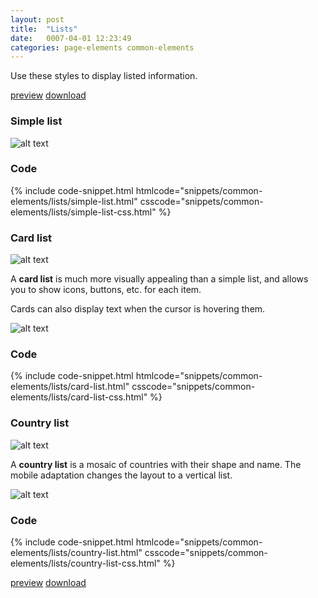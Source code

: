 ```yaml
---
layout: post
title:  "Lists"
date:   0007-04-01 12:23:49
categories: page-elements common-elements
---
```


Use these styles to display listed information.

<a class="btn btn--preview" target="_blank" href="{{site.url}}gfw-style-guides/downloads/common-elements/lists/index.html">preview</a>
<a class="btn btn--download" download="lists.zip" href="{{site.url}}gfw-style-guides/downloads/common-elements/lists/lists.zip">download</a>

### Simple list

![alt text][list]

### Code

<div id="code-snippet-box1" class="code-snippet-box">
  {% include code-snippet.html htmlcode="snippets/common-elements/lists/simple-list.html" csscode="snippets/common-elements/lists/simple-list-css.html" %}
</div>


### Card list

![alt text][card-list]

A **card list** is much more visually appealing than a simple list, and allows you to show icons,
buttons, etc. for each item.

Cards can also display text when the cursor is hovering them.

![alt text][card-hover]

### Code

<div id="code-snippet-box2" class="code-snippet-box">
  {% include code-snippet.html htmlcode="snippets/common-elements/lists/card-list.html" csscode="snippets/common-elements/lists/card-list-css.html" %}
</div>


### Country list

![alt text][country-list]

A **country list** is a mosaic of countries with their shape and name. The mobile adaptation
changes the layout to a vertical list.

![alt text][country-list-mobile]

### Code

<div id="code-snippet-box3" class="code-snippet-box">
  {% include code-snippet.html htmlcode="snippets/common-elements/lists/country-list.html" csscode="snippets/common-elements/lists/country-list-css.html" %}
</div>

<a class="btn btn--preview" target="_blank" href="{{site.url}}gfw-style-guides/downloads/common-elements/lists/index.html">preview</a>
<a class="btn btn--download" download="lists.zip" href="{{site.url}}gfw-style-guides/downloads/common-elements/lists/lists.zip">download</a>


[list]: /gfw-style-guides/images/posts/common-elements/lists/04-01-list.png "list"
[card-list]: /gfw-style-guides/images/posts/common-elements/lists/04-02-card-list.png "card list"
[card-hover]: /gfw-style-guides/images/posts/common-elements/lists/04-03-card-hover.png "card hover"
[country-list]: /gfw-style-guides/images/posts/common-elements/lists/04-04-country-list.png "country list"
[country-list-mobile]: /gfw-style-guides/images/posts/common-elements/lists/04-05-country-list-mobile.png "country list mobile"
